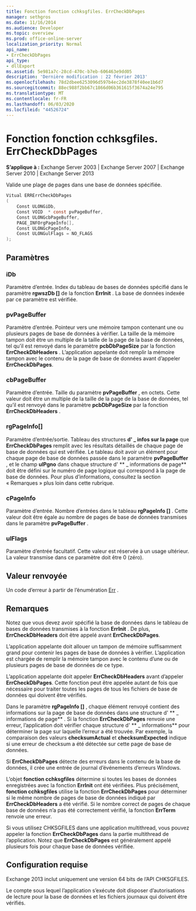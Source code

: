 ```yaml
---
title: Fonction fonction cchksgfiles. ErrCheckDbPages
manager: sethgros
ms.date: 11/16/2014
ms.audience: Developer
ms.topic: overview
ms.prod: office-online-server
localization_priority: Normal
api_name:
- ErrCheckDbPages
api_type:
- dllExport
ms.assetid: 5e981a7c-28cd-470c-b7eb-606463e9dd05
description: 'Dernière modification : 22 février 2013'
ms.openlocfilehash: 78d2dbee6253096d597b4ec2de3878f40ee1b6d7
ms.sourcegitcommit: 88ec988f2bb67c1866d06b361615f3674a24e795
ms.translationtype: MT
ms.contentlocale: fr-FR
ms.lasthandoff: 06/03/2020
ms.locfileid: "44526724"
---
```

# <a name="cchksgfileserrcheckdbpages-function"></a>Fonction fonction cchksgfiles. ErrCheckDbPages

**S’applique à :** Exchange Server 2003 | Exchange Server 2007 | Exchange Server 2010 | Exchange Server 2013
  
Valide une plage de pages dans une base de données spécifiée. 
  
```cs
Vitual ERRErrCheckDbPages  
(
    Const ULONGiDb,
    Const VOID  * const pvPageBuffer,
    Const ULONGcbPageBuffer,
    PAGE_INFOrgPageInfo[],
    Const ULONGcPageInfo,
    Const ULONGulFlags = NO_FLAGS
);

```

## <a name="parameters"></a>Paramètres

### <a name="idb"></a>iDb
  
Paramètre d’entrée. Index du tableau de bases de données spécifié dans le paramètre **rgwszDb []** de la fonction **ErrInit** . La base de données indexée par ce paramètre est vérifiée. 
    
### <a name="pvpagebuffer"></a>pvPageBuffer 
  
Paramètre d’entrée. Pointeur vers une mémoire tampon contenant une ou plusieurs pages de base de données à vérifier. La taille de la mémoire tampon doit être un multiple de la taille de la page de la base de données, tel qu’il est renvoyé dans le paramètre **pcbDbPageSize** par la fonction **ErrCheckDbHeaders** . L’application appelante doit remplir la mémoire tampon avec le contenu de la page de base de données avant d’appeler **ErrCheckDbPages**.
    
### <a name="cbpagebuffer"></a>cbPageBuffer
  
Paramètre d’entrée. Taille du paramètre **pvPageBuffer** , en octets. Cette valeur doit être un multiple de la taille de la page de la base de données, tel qu’il est renvoyé dans le paramètre **pcbDbPageSize** par la fonction **ErrCheckDbHeaders** . 
    
### <a name="rgpageinfo"></a>rgPageInfo[] 
  
Paramètre d’entrée/sortie. Tableau des structures **d' \_ infos sur la page** que **ErrCheckDbPages** remplit avec les résultats détaillés de chaque page de base de données qui est vérifiée. Le tableau doit avoir un élément pour chaque page de base de données passée dans le paramètre **pvPageBuffer** , et le champ **ulPgno** dans chaque structure d' ** \_ informations de page** doit être défini sur le numéro de page logique qui correspond à la page de base de données. Pour plus d’informations, consultez la section « Remarques » plus loin dans cette rubrique. 
    
### <a name="cpageinfo"></a>cPageInfo
  
Paramètre d’entrée. Nombre d’entrées dans le tableau **rgPageInfo []** . Cette valeur doit être égale au nombre de pages de base de données transmises dans le paramètre **pvPageBuffer** . 
    
### <a name="ulflags"></a>ulFlags 
  
Paramètre d’entrée facultatif. Cette valeur est réservée à un usage ultérieur. La valeur transmise dans ce paramètre doit être 0 (zéro).
    
## <a name="return-value"></a>Valeur renvoyée

Un code d’erreur à partir de l’énumération [Err](cchksgfiles-err-enumeration.md) . 
  
## <a name="remarks"></a>Remarques

Notez que vous devez avoir spécifié la base de données dans le tableau de bases de données transmises à la fonction **ErrInit** . De plus, **ErrCheckDbHeaders** doit être appelé avant **ErrCheckDbPages**.
  
L’application appelante doit allouer un tampon de mémoire suffisamment grand pour contenir les pages de base de données à vérifier. L’application est chargée de remplir la mémoire tampon avec le contenu d’une ou de plusieurs pages de base de données de ce type. 
  
L’application appelante doit appeler **ErrCheckDbHeaders** avant d’appeler **ErrCheckDbPages**. Cette fonction peut être appelée autant de fois que nécessaire pour traiter toutes les pages de tous les fichiers de base de données qui doivent être vérifiés.
  
Dans le paramètre **rgPageInfo []** , chaque élément renvoyé contient des informations sur la page de base de données dans une structure d' ** \_ informations de page** . Si la fonction **ErrCheckDbPages** renvoie une erreur, l’application doit vérifier chaque structure d' ** \_ informations** pour déterminer la page sur laquelle l’erreur a été trouvée. Par exemple, la comparaison des valeurs **checksumActual** et **checksumExpected** indique si une erreur de checksum a été détectée sur cette page de base de données. 
  
Si **ErrCheckDbPages** détecte des erreurs dans le contenu de la base de données, il crée une entrée de journal d’événements d’erreurs Windows. 
  
L’objet **fonction cchksgfiles** détermine si toutes les bases de données enregistrées avec la fonction **ErrInit** ont été vérifiées. Plus précisément, **fonction cchksgfiles** utilise la fonction **ErrCheckDbPages** pour déterminer si le même nombre de pages de base de données indiqué par **ErrCheckDbHeaders** a été vérifié. Si le nombre correct de pages de chaque base de données n’a pas été correctement vérifié, la fonction **ErrTerm** renvoie une erreur. 
  
Si vous utilisez CHKSGFILES dans une application multithread, vous pouvez appeler la fonction **ErrCheckDbPages** dans la partie multithread de l’application. Notez que **ErrCheckDbPages** est généralement appelé plusieurs fois pour chaque base de données vérifiée. 
  
## <a name="requirements"></a>Configuration requise

Exchange 2013 inclut uniquement une version 64 bits de l’API CHKSGFILES.
  
Le compte sous lequel l’application s’exécute doit disposer d’autorisations de lecture pour la base de données et les fichiers journaux qui doivent être vérifiés.
  

